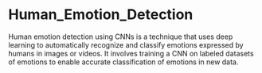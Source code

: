 # Human_Emotion_Detection
 Human emotion detection using CNNs is a technique that uses deep learning to automatically recognize and classify emotions expressed by humans in images or videos. It involves training a CNN on labeled datasets of emotions to enable accurate classification of emotions in new data.
